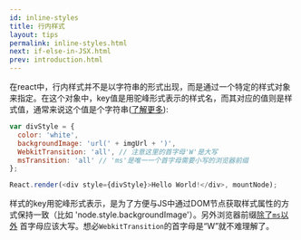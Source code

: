 ```yaml
---
id: inline-styles
title: 行内样式
layout: tips
permalink: inline-styles.html
next: if-else-in-JSX.html
prev: introduction.html
---
```


在react中，行内样式并不是以字符串的形式出现，而是通过一个特定的样式对象来指定。在这个对象中，key值是用驼峰形式表示的样式名，而其对应的值则是样式值，通常来说这个值是个字符串([了解更多](/react/tips/style-props-value-px.html)):

```js
var divStyle = {
  color: 'white',
  backgroundImage: 'url(' + imgUrl + ')',
  WebkitTransition: 'all', // 注意这里的首字母'W'是大写
  msTransition: 'all' // 'ms'是唯一一个首字母需要小写的浏览器前缀
};

React.render(<div style={divStyle}>Hello World!</div>, mountNode);
```

样式的key用驼峰形式表示，是为了方便与JS中通过DOM节点获取样式属性的方式保持一致（比如 'node.style.backgroundImage'）。另外浏览器前缀[除了`ms`以外](http://www.andismith.com/blog/2012/02/modernizr-prefixed/) 首字母应该大写。想必`WebkitTransition`的首字母是“W”就不难理解了。
